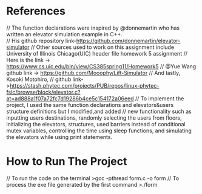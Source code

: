 # References

// The function declarations were inspired by @donnemartin who has written an elevator simulation example in C++.        
// His github repository link-https://github.com/donnemartin/elevator-simulator
// Other sources used to work on this assignment include University of Illinois Chicago(UIC) header file homework 5 assignment 
// Here is the link -> https://www.cs.uic.edu/bin/view/CS385spring11/Homework5
// @Yue Wang github link -> https://github.com/Mooophy/Lift-Simulator
// And lastly, Kosoki Motohiro, 
// github link->https://stash.phytec.com/projects/PUB/repos/linux-phytec-fslc/browse/block/elevator.c?at=ad888a1f07a72fc7d19286b4ce5c154172a06eed
// To implement the project, I used the same function declarations and elevators&users structure definitions but I modified,and added 
// new functionality such as  inputting users destinations, randomly selecting the users from floors, initializing the elevators, structures, used barriers instead of conditional mutex variables, controlling the time using sleep functions,  and simulating the elevators while using print statements.

# How to Run The Project

// To run the code on the terminal >gcc -pthread form.c -o form 
// To process the exe file generated by the first command >./form
